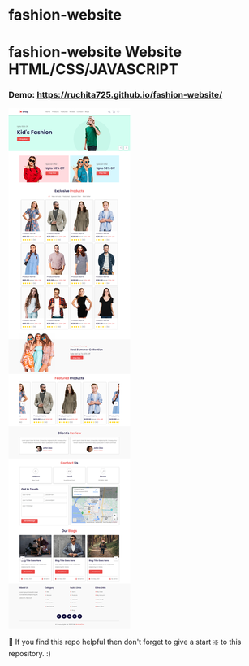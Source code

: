 # fashion-website

# fashion-website Website HTML/CSS/JAVASCRIPT

### Demo: https://ruchita725.github.io/fashion-website/

![fashion-website](https://github.com/ruchita725/fashion-website/blob/main/image/photo.png)

🙏 If you find this repo helpful then don't forget to give a start ❇️  to this repository. :)
